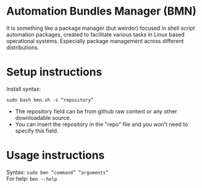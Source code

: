 # Automation Bundles Manager (BMN)
It is something like a package manager (but weirder) focused in shell script automation packages, created to facilitate various tasks in Linux based operational systems. Especially package management across different distributions.

# Setup instructions
Install syntax:

``sudo bash bmn.sh -s “repository”``  
- The repository field can be from github raw content or any other downloadable source.  
- You can insert the repository in the "repo" file and you won't need to specify this field.

# Usage instructions
Syntax: ``sudo bmn ”command” “arguments” ``  
For help: ``bmn --help``
